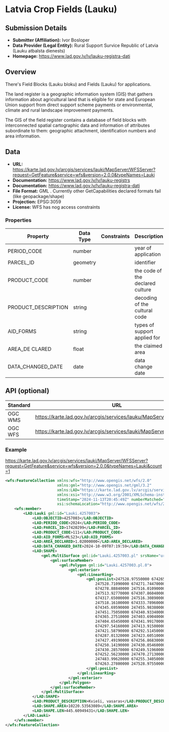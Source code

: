 # Latvia Crop Fields (Lauku)

## Submission Details

- **Submitter (Affiliation):** Ivor Bosloper
- **Data Provider (Legal Entity):** Rural Support Survice Republic of Latvia (Lauku atbalsta dienests)
- **Homepage:** https://www.lad.gov.lv/lv/lauku-registra-dati

## Overview

There's Field Blocks (Lauku bloku) and Fields (Lauku) for applications.

The land register is a geographic information system (GIS) that gathers information about agricultural land that is
eligible for state and European Union support from direct support scheme payments or environmental,
climate and rural landscape improvement payments.

The GIS of the field register contains a database of field blocks with interconnected spatial cartographic
data and information of attributes subordinate to them: geographic attachment, identification numbers
and area information.

## Data

- **URL:** https://karte.lad.gov.lv/arcgis/services/lauki/MapServer/WFSServer?request=GetFeature&service=wfs&version=2.0.0&typeNames=Lauki
- **Documentation:** https://www.lad.gov.lv/lv/lauku-registrs
- **Documentation:** https://www.lad.gov.lv/lv/lauku-registra-dati
- **File Format:** GML . Currently other GetCapabilities declared formats fail (like geopackage/shape)
- **Projection:** EPSG:3059
- **License:** WFS has nog access constraints

### Properties

| Property            | Data Type | Constraints  | Description                      |
|---------------------|-----------|--------------|----------------------------------|
| PERIOD_CODE         | number    |              | year of application              |
| PARCEL_ID           | geometry  |              | identifier                       |
| PRODUCT_CODE        | number    |              | the code of the declared culture |
| PRODUCT_DESCRIPTION | string    |              | decoding of the cultural code    |
| AID_FORMS           | string    |              | types of support applied for     |
| AREA_DE CLARED      | float     |              | the claimed area                 |
| DATA_CHANGED_DATE   | date      |              | data change date                 |

## API (optional)

| Standard | URL | Documentation |
|----------| --- | ------------- |
| OGC WMS  | https://karte.lad.gov.lv/arcgis/services/lauku/MapServer/WMSServer | https://www.lad.gov.lv/lv/lauku-registra-dati |
| OGC WFS  | https://karte.lad.gov.lv/arcgis/services/lauki/MapServer/WFSServer | https://www.lad.gov.lv/lv/lauku-registra-dati |

### Example

https://karte.lad.gov.lv/arcgis/services/lauki/MapServer/WFSServer?request=GetFeature&service=wfs&version=2.0.0&typeNames=Lauki&count=1

```xml
<wfs:FeatureCollection xmlns:wfs="http://www.opengis.net/wfs/2.0"
                       xmlns:gml="http://www.opengis.net/gml/3.2"
                       xmlns:LAD="https://karte.lad.gov.lv/arcgis/services/lauki/MapServer/WFSServer"
                       xmlns:xsi="http://www.w3.org/2001/XMLSchema-instance"
                       timeStamp="2024-11-13T20:45:49Z" numberMatched="unknown" numberReturned="420694"
                       xsi:schemaLocation="http://www.opengis.net/wfs/2.0 http://schemas.opengis.net/wfs/2.0/wfs.xsd http://www.opengis.net/gml/3.2 http://schemas.opengis.net/gml/3.2.1/gml.xsd https://karte.lad.gov.lv/arcgis/services/lauki/MapServer/WFSServer https://karte.lad.gov.lv/arcgis/services/lauki/MapServer/WFSServer?service=wfs%26version=2.0.0%26request=DescribeFeatureType">
    <wfs:member>
        <LAD:Lauki gml:id="Lauki.4257003">
            <LAD:OBJECTID>4257003</LAD:OBJECTID>
            <LAD:PERIOD_CODE>2024</LAD:PERIOD_CODE>
            <LAD:PARCEL_ID>17420299</LAD:PARCEL_ID>
            <LAD:PRODUCT_CODE>111</LAD:PRODUCT_CODE>
            <LAD:AID_FORMS>MLS23</LAD:AID_FORMS>
            <LAD:AREA_DECLARED>1.02000000</LAD:AREA_DECLARED>
            <LAD:DATA_CHANGED_DATE>2024-10-09T07:19:59</LAD:DATA_CHANGED_DATE>
            <LAD:SHAPE>
                <gml:MultiSurface gml:id="Lauki.4257003.pl" srsName="urn:ogc:def:crs:EPSG::3059">
                    <gml:surfaceMember>
                        <gml:Polygon gml:id="Lauki.4257003.pl.0">
                            <gml:exterior>
                                <gml:LinearRing>
                                    <gml:posList>247528.97550000 674265.39470000 247528.45650000 674271.62300000
                                        247528.71090000 674271.74470000 247526.48540000 674277.86470000 247526.32960000
                                        674278.88840000 247516.01090000 674302.70100000 247515.41090000 674302.98670000
                                        247513.92770000 674307.86040000 247513.13390000 674310.24160000 247514.45680000
                                        674317.65000000 247516.30890000 674322.41250000 247517.89640000 674326.91040000
                                        247518.16100000 674333.78960000 247517.10270000 674343.57920000 247516.57350000
                                        674345.69590000 247455.98380000 674339.34590000 247452.01500000 674339.61040000
                                        247451.75050000 674340.93340000 247445.13590000 674367.92090000 247403.86080000
                                        674365.27510000 247403.69040000 674364.25300000 247403.26470000 674358.20690000
                                        247404.65450000 674341.99170000 247410.74000000 674300.98120000 247411.53370000
                                        674297.54160000 247413.91500000 674294.36660000 247417.09000000 674293.83740000
                                        247421.58790000 674292.51450000 247422.35960000 674291.51120000 247423.02600000
                                        674287.01320000 247423.60510000 674285.32850000 247425.04340000 674273.39590000
                                        247427.49190000 674256.86830000 247427.77480000 674255.54590000 247430.02640000
                                        674250.14190000 247430.05460000 674249.91650000 247430.11770000 674249.92280000
                                        247430.28570000 674249.51960000 247430.63080000 674249.97410000 247456.51300000
                                        674252.56230000 247470.27130000 674253.62070000 247483.85160000 674255.56070000
                                        247483.99620000 674255.34050000 247520.77340000 674261.16130000 247527.12340000
                                        674263.27800000 247528.97550000 674265.39470000
                                    </gml:posList>
                                </gml:LinearRing>
                            </gml:exterior>
                        </gml:Polygon>
                    </gml:surfaceMember>
                </gml:MultiSurface>
            </LAD:SHAPE>
            <LAD:PRODUCT_DESCRIPTION>Kvieši, vasaras</LAD:PRODUCT_DESCRIPTION>
            <LAD:SHAPE.AREA>10220.53563089</LAD:SHAPE.AREA>
            <LAD:SHAPE.LEN>445.60949431</LAD:SHAPE.LEN>
        </LAD:Lauki>
    </wfs:member>
</wfs:FeatureCollection>
```